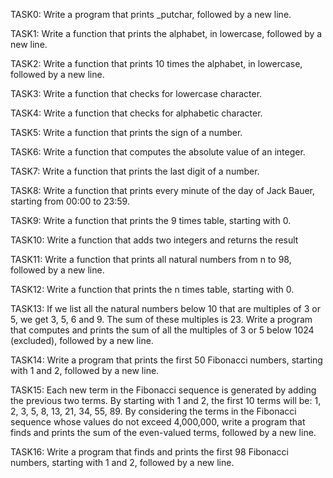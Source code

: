 TASK0: Write a program that prints _putchar, followed by a new line.

TASK1: Write a function that prints the alphabet, in lowercase, followed by a new line.

TASK2: Write a function that prints 10 times the alphabet, in lowercase, followed by a new line.

TASK3: Write a function that checks for lowercase character.

TASK4: Write a function that checks for alphabetic character.

TASK5: Write a function that prints the sign of a number.

TASK6: Write a function that computes the absolute value of an integer.

TASK7: Write a function that prints the last digit of a number.

TASK8: Write a function that prints every minute of the day of Jack Bauer, starting from 00:00 to 23:59.

TASK9: Write a function that prints the 9 times table, starting with 0.

TASK10: Write a function that adds two integers and returns the result

TASK11: Write a function that prints all natural numbers from n to 98, followed by a new line.

TASK12: Write a function that prints the n times table, starting with 0.

TASK13: If we list all the natural numbers below 10 that are multiples of 3 or 5, we get 3, 5, 6 and 9. The sum of these multiples is 23. Write a program that computes and prints the sum of all the multiples of 3 or 5 below 1024 (excluded), followed by a new line.

TASK14: Write a program that prints the first 50 Fibonacci numbers, starting with 1 and 2, followed by a new line.

TASK15: Each new term in the Fibonacci sequence is generated by adding the previous two terms. By starting with 1 and 2, the first 10 terms will be: 1, 2, 3, 5, 8, 13, 21, 34, 55, 89. By considering the terms in the Fibonacci sequence whose values do not exceed 4,000,000, write a program that finds and prints the sum of the even-valued terms, followed by a new line.

TASK16: Write a program that finds and prints the first 98 Fibonacci numbers, starting with 1 and 2, followed by a new line.
